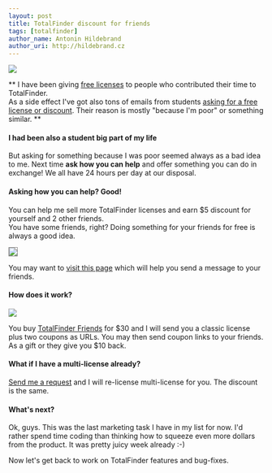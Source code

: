 ```yaml
---
layout: post
title: TotalFinder discount for friends
tags: [totalfinder]
author_name: Antonin Hildebrand
author_uri: http://hildebrand.cz
---
```


<img src="{{site.url}}/shared/img/totalfinder-icon.png" class="intro-icon"/>

** I have been giving <a href="http://totalfinder.binaryage.com/free-licenses">free licenses</a> to people who contributed their time to TotalFinder.<br>As a side effect I've got also tons of emails from students <a href="">asking for a free license or discount</a>. Their reason is mostly "because I'm poor" or something similar. **

#### I had been also a student big part of my life

But asking for something because I was poor seemed always as a bad idea to me. Next time **ask how you can help** and offer something you can do in exchange! We all have 24 hours per day at our disposal.

#### Asking how you can help? Good!

You can help me sell more TotalFinder licenses and earn $5 discount for yourself and 2 other friends.<br>You have some friends, right? Doing something for your friends for free is always a good idea.

<img src="{{site.url}}/images/totalfinder-discount-for-friends.gif" style="border:1px solid #888;">

You may want to [visit this page](http://totalfinder.binaryage.com/licenses-for-friends) which will help you send a message to your friends.

#### How does it work?

<img src="{{site.url}}/images/totalfinder-buy-30.png">

You buy <a href="https://sites.fastspring.com/binaryage/instant/totalfinder-friends">TotalFinder Friends</a> for $30 and I will send you a classic license plus two coupons as URLs. You may then send coupon links to your friends. As a gift or they give you $10 back.

#### What if I have a multi-license already?

<a href="mailto:antonin@binaryage.com">Send me a request</a> and I will re-license multi-license for you. The discount is the same.

#### What's next?

Ok, guys. This was the last marketing task I have in my list for now. I'd rather spend time coding than thinking how to squeeze even more dollars from the product. It was pretty juicy week already :-) 

Now let's get back to work on TotalFinder features and bug-fixes.